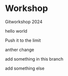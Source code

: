 # Workshop
Gitworkshop 2024

hello world

Push it to the limit

anther change

add something in this branch

add something else
